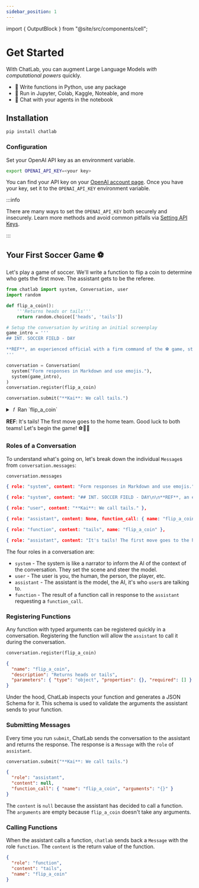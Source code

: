 ```yaml
---
sidebar_position: 1
---
```


import { OutputBlock } from "@site/src/components/cell";

# Get Started

With ChatLab, you can augment Large Language Models _with computational powers_ quickly.

- 🐍 Write functions in Python, use any package
- 📗 Run in Jupyter, Colab, Kaggle, Noteable, and more
- 🤖 Chat with your agents in the notebook

<!-- ChatLab is a Python package that makes it easy to experiment with OpenAI's chat models. It provides a simple interface to give assistants access to any Python functions you can write.

Best yet, it's interactive in the notebook! -->

## Installation

```bash
pip install chatlab
```

### Configuration

Set your OpenAI API key as an environment variable.

```bash
export OPENAI_API_KEY=<your key>
```

You can find your API key on your [OpenAI account page](https://platform.openai.com/account/api-keys). Once you have your key, set it to the `OPENAI_API_KEY` environment variable.

:::info

There are many ways to set the `OPENAI_API_KEY` both securely and insecurely. Learn more methods and avoid common pitfalls via [Setting API Keys](/docs/setting-api-keys).

:::

## Your First Soccer Game ⚽️

Let's play a game of soccer. We'll write a function to flip a coin to determine who gets the first move. The assistant gets to be the referee.

```python cell executionCount=1
from chatlab import system, Conversation, user
import random

def flip_a_coin():
    '''Returns heads or tails'''
    return random.choice(['heads', 'tails'])

# Setup the conversation by writing an initial screenplay
game_intro = '''
## INT. SOCCER FIELD - DAY

**REF**, an experienced official with a firm command of the ⚽️ game, steps forward holding a shining silver coin. The coin that will determine the first move in the game. The home team captain steps up.
'''

conversation = Conversation(
  system("Form responses in Markdown and use emojis."),
  system(game_intro),
)
conversation.register(flip_a_coin)

conversation.submit("**Kai**: We call tails.")
```

<OutputBlock count="1">
  <details style={{
    background: '#DDE6ED',
    color: '#27374D',
    padding: '.5rem 1rem',
    borderRadius: '5px',
  }}>

  <summary>&nbsp;𝑓&nbsp; Ran `flip_a_coin`
  </summary>

Input:

```json
{}
```

Output:

```json
"tails"
```

  </details>

**REF**: It's tails! The first move goes to the home team. Good luck to both teams! Let's begin the game! ⚽️👍🏼
</OutputBlock>

### Roles of a Conversation

To understand what's going on, let's break down the individual `Message`s from `conversation.messages`:

```python cell executionCount=2
conversation.messages
```

<OutputBlock count="2">

```json mediaType=text/plain
{ role: "system", content: "Form responses in Markdown and use emojis." },

{ role: "system", content: "## INT. SOCCER FIELD - DAY\n\n**REF**, an experienced official with a firm command of the ⚽️ game, steps forward holding a shining silver coin. The coin that will determine the first move in the game. The home team captain steps up." },

{ role: "user", content: "**Kai**: We call tails." },

{ role: "assistant", content: None, function_call: { name: "flip_a_coin", arguments: "{}" }, },

{ role: "function", content: "tails", name: "flip_a_coin" },

{ role: "assistant", content: "It's tails! The first move goes to the home team. Good luck to both teams! Let's begin the game! ⚽️👍🏼", function_call: None, },
```

</OutputBlock>

The four roles in a conversation are:

- `system` - The system is like a narrator to inform the AI of the context of the conversation. They set the scene and steer the model.
- `user` - The user is you, the human, the person, the player, etc.
- `assistant` - The assistant is the model, the AI, it's who `user`s are talking to.
- `function` - The result of a function call in response to the `assistant` requesting a `function_call`.

### Registering Functions

Any function with typed arguments can be registered quickly in a conversation. Registering the function will allow the `assistant` to call it during the conversation.

```python
conversation.register(flip_a_coin)
```

```json
{
  "name": "flip_a_coin",
  "description": "Returns heads or tails",
  "parameters": { "type": "object", "properties": {}, "required": [] }
}
```

Under the hood, ChatLab inspects your function and generates a JSON Schema for it. This schema is used to validate the arguments the assistant sends to your function.

### Submitting Messages

Every time you run `submit`, ChatLab sends the conversation to the assistant and returns the response. The response is a `Message` with the `role` of `assistant`.

```python
conversation.submit("**Kai**: We call tails.")
```

```json
{
  "role": "assistant",
  "content": null,
  "function_call": { "name": "flip_a_coin", "arguments": "{}" }
}
```

The `content` is `null` because the assistant has decided to call a function. The `arguments` are empty because `flip_a_coin` doesn't take any arguments.

### Calling Functions

When the assistant calls a function, `chatlab` sends back a `Message` with the role `function`. The `content` is the return value of the function.

```json
{
  "role": "function",
  "content": "tails",
  "name": "flip_a_coin"
}
```
